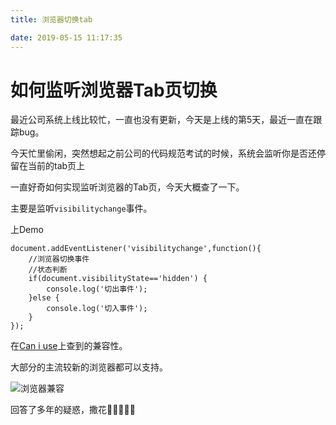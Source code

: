 ```yaml
---
title: 浏览器切换tab

date: 2019-05-15 11:17:35
---
```

# 如何监听浏览器Tab页切换

最近公司系统上线比较忙，一直也没有更新，今天是上线的第5天，最近一直在跟踪bug。

今天忙里偷闲，突然想起之前公司的代码规范考试的时候，系统会监听你是否还停留在当前的tab页上

一直好奇如何实现监听浏览器的Tab页，今天大概查了一下。

主要是监听`visibilitychange`事件。

上Demo
```
document.addEventListener('visibilitychange',function(){ 
    //浏览器切换事件
    //状态判断
    if(document.visibilityState=='hidden') {  
        console.log('切出事件'); 
    }else {
        console.log('切入事件');
    }
});

```

在[Can i use](https://www.caniuse.com/#search=visibilitychange)上查到的兼容性。

大部分的主流较新的浏览器都可以支持。

![浏览器兼容](caniuse-visibilitychange.png)

回答了多年的疑惑，撒花🎉🎉🎉🎉🎉